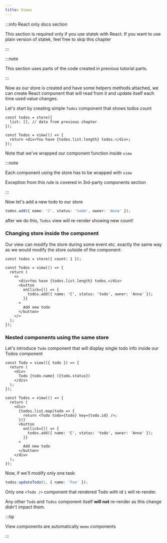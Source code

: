 ```yaml
---
title: Views
---
```


:::info React only docs section

This section is required only if you use statek with React. If you want to use plain version of statek, feel free to skip this chapter

:::

:::note

This section uses parts of the code created in previous tutorial parts.

:::

Now as our store is created and have some helpers methods attached, we can create React component that will read from it and update itself each time used value changes.

Let's start by creating simple `Todos` component that shows todos count

```tsx {5}
const todos = store({
  list: [], // data from previous chapter
});

const Todos = view(() => {
  return <div>You have {todos.list.length} todos.</div>;
});
```

Note that we've wrapped our component function inside `view`

:::note

Each component using the store has to be wrapped with `view`

Exception from this rule is covered in 3rd-party components section

:::

Now let's add a new todo to our store

```ts
todos.add({ name: 'C', status: 'todo', owner: 'Anna' });
```

after we do this, `Todos` view will re-render showing new count!

### Changing store inside the component

Our view can modify the store during some event etc. exactly the same way as we would modify the store outside of the component:

```tsx
const todos = store({ count: 1 });

const Todos = view(() => {
  return (
    <>
      <div>You have {todos.list.length} todos.</div>
      <button
        onClick={() => {
          todos.add({ name: 'C', status: 'todo', owner: 'Anna' });
        }}
      >
        Add new todo
      </button>
    </>
  );
});
```

### Nested components using the same store

Let's introduce `Todo` component that will display single todo info inside our Todos component

```tsx
const Todo = view(({ todo }) => {
  return (
    <div>
      Todo {todo.name} ({todo.status})
    </div>
  );
});

const Todos = view(() => {
  return (
    <div>
      {todos.list.map(todo => {
        return <Todo todo={todo} key={todo.id} />;
      })}
      <button
        onClick={() => {
          todos.add({ name: 'C', status: 'todo', owner: 'Anna' });
        }}
      >
        Add new todo
      </button>
    </div>
  );
});
```

Now, if we'll modify only one task:

```ts
todos.updateTodo(1, { name: 'Foo' });
```

Only one `<Todo />` component that rendered Todo with id `1` will re-render.

Any other `Todo` and `Todos` component itself **will not** re-render as this change didn't impact them.

:::tip

View components are automatically `memo` components

:::
